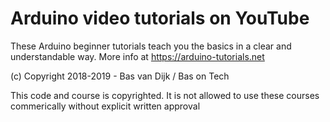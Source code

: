 # Arduino video tutorials on YouTube
These Arduino beginner tutorials teach you the basics in a clear and understandable way. More info at https://arduino-tutorials.net

(c) Copyright 2018-2019 - Bas van Dijk / Bas on Tech

This code and course is copyrighted. It is not allowed to use these courses commerically without explicit written approval
